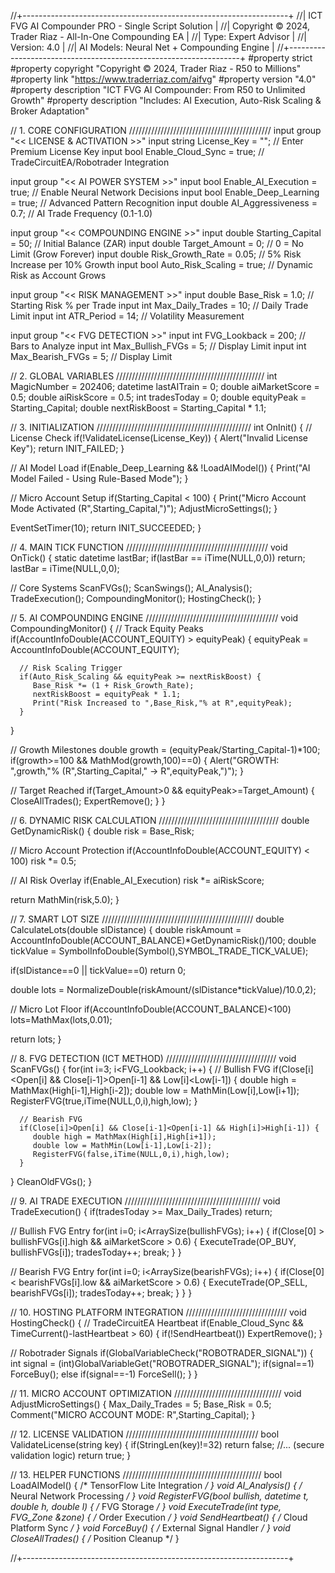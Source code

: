 //+------------------------------------------------------------------+
//| ICT FVG AI Compounder PRO - Single Script Solution               |
//| Copyright © 2024, Trader Riaz - All-In-One Compounding EA        |
//| Type: Expert Advisor                                             |
//| Version: 4.0                                                     |
//| AI Models: Neural Net + Compounding Engine                       |
//+------------------------------------------------------------------+
#property strict
#property copyright "Copyright © 2024, Trader Riaz - R50 to Millions"
#property link      "https://www.traderriaz.com/aifvg"
#property version   "4.0"
#property description "ICT FVG AI Compounder: From R50 to Unlimited Growth"
#property description "Includes: AI Execution, Auto-Risk Scaling & Broker Adaptation"

// 1. CORE CONFIGURATION /////////////////////////////////////////////
input group "<< LICENSE & ACTIVATION >>"
input string License_Key = "";          // Enter Premium License Key
input bool Enable_Cloud_Sync = true;    // TradeCircuitEA/Robotrader Integration

input group "<< AI POWER SYSTEM >>"
input bool Enable_AI_Execution = true;  // Enable Neural Network Decisions
input bool Enable_Deep_Learning = true; // Advanced Pattern Recognition
input double AI_Aggressiveness = 0.7;   // AI Trade Frequency (0.1-1.0)

input group "<< COMPOUNDING ENGINE >>"
input double Starting_Capital = 50;     // Initial Balance (ZAR)
input double Target_Amount = 0;         // 0 = No Limit (Grow Forever)
input double Risk_Growth_Rate = 0.05;   // 5% Risk Increase per 10% Growth
input bool Auto_Risk_Scaling = true;    // Dynamic Risk as Account Grows

input group "<< RISK MANAGEMENT >>"
input double Base_Risk = 1.0;           // Starting Risk % per Trade
input int Max_Daily_Trades = 10;        // Daily Trade Limit
input int ATR_Period = 14;              // Volatility Measurement

input group "<< FVG DETECTION >>"
input int FVG_Lookback = 200;           // Bars to Analyze
input int Max_Bullish_FVGs = 5;         // Display Limit
input int Max_Bearish_FVGs = 5;         // Display Limit

// 2. GLOBAL VARIABLES ///////////////////////////////////////////////
int      MagicNumber = 202406;
datetime lastAITrain = 0;
double   aiMarketScore = 0.5;
double   aiRiskScore = 0.5;
int      tradesToday = 0;
double   equityPeak = Starting_Capital;
double   nextRiskBoost = Starting_Capital * 1.1;

// 3. INITIALIZATION /////////////////////////////////////////////////
int OnInit() {
   // License Check
   if(!ValidateLicense(License_Key)) {
      Alert("Invalid License Key");
      return INIT_FAILED;
   }
   
   // AI Model Load
   if(Enable_Deep_Learning && !LoadAIModel()) {
      Print("AI Model Failed - Using Rule-Based Mode");
   }
   
   // Micro Account Setup
   if(Starting_Capital < 100) {
      Print("Micro Account Mode Activated (R",Starting_Capital,")");
      AdjustMicroSettings();
   }
   
   EventSetTimer(10);
   return INIT_SUCCEEDED;
}

// 4. MAIN TICK FUNCTION /////////////////////////////////////////////
void OnTick() {
   static datetime lastBar;
   if(lastBar == iTime(NULL,0,0)) return;
   lastBar = iTime(NULL,0,0);
   
   // Core Systems
   ScanFVGs();
   ScanSwings();
   AI_Analysis();
   TradeExecution();
   CompoundingMonitor();
   HostingCheck();
}

// 5. AI COMPOUNDING ENGINE //////////////////////////////////////////
void CompoundingMonitor() {
   // Track Equity Peaks
   if(AccountInfoDouble(ACCOUNT_EQUITY) > equityPeak) {
      equityPeak = AccountInfoDouble(ACCOUNT_EQUITY);
      
      // Risk Scaling Trigger
      if(Auto_Risk_Scaling && equityPeak >= nextRiskBoost) {
         Base_Risk *= (1 + Risk_Growth_Rate);
         nextRiskBoost = equityPeak * 1.1;
         Print("Risk Increased to ",Base_Risk,"% at R",equityPeak);
      }
   }
   
   // Growth Milestones
   double growth = (equityPeak/Starting_Capital-1)*100;
   if(growth>=100 && MathMod(growth,100)==0) {
      Alert("GROWTH: ",growth,"% (R",Starting_Capital," → R",equityPeak,")");
   }
   
   // Target Reached
   if(Target_Amount>0 && equityPeak>=Target_Amount) {
      CloseAllTrades();
      ExpertRemove();
   }
}

// 6. DYNAMIC RISK CALCULATION //////////////////////////////////////
double GetDynamicRisk() {
   double risk = Base_Risk;
   
   // Micro Account Protection
   if(AccountInfoDouble(ACCOUNT_EQUITY) < 100) risk *= 0.5;
   
   // AI Risk Overlay
   if(Enable_AI_Execution) risk *= aiRiskScore;
   
   return MathMin(risk,5.0);
}

// 7. SMART LOT SIZE ////////////////////////////////////////////////
double CalculateLots(double slDistance) {
   double riskAmount = AccountInfoDouble(ACCOUNT_BALANCE)*GetDynamicRisk()/100;
   double tickValue = SymbolInfoDouble(Symbol(),SYMBOL_TRADE_TICK_VALUE);
   
   if(slDistance==0 || tickValue==0) return 0;
   
   double lots = NormalizeDouble(riskAmount/(slDistance*tickValue)/10.0,2);
   
   // Micro Lot Floor
   if(AccountInfoDouble(ACCOUNT_BALANCE)<100) lots=MathMax(lots,0.01);
   
   return lots;
}

// 8. FVG DETECTION (ICT METHOD) ///////////////////////////////////
void ScanFVGs() {
   for(int i=3; i<FVG_Lookback; i++) {
      // Bullish FVG
      if(Close[i]<Open[i] && Close[i-1]>Open[i-1] && Low[i]<Low[i-1]) {
         double high = MathMax(High[i-1],High[i-2]);
         double low = MathMin(Low[i],Low[i+1]);
         RegisterFVG(true,iTime(NULL,0,i),high,low);
      }
      
      // Bearish FVG
      if(Close[i]>Open[i] && Close[i-1]<Open[i-1] && High[i]>High[i-1]) {
         double high = MathMax(High[i],High[i+1]);
         double low = MathMin(Low[i-1],Low[i-2]);
         RegisterFVG(false,iTime(NULL,0,i),high,low);
      }
   }
   CleanOldFVGs();
}

// 9. AI TRADE EXECUTION ///////////////////////////////////////////
void TradeExecution() {
   if(tradesToday >= Max_Daily_Trades) return;
   
   // Bullish FVG Entry
   for(int i=0; i<ArraySize(bullishFVGs); i++) {
      if(Close[0] > bullishFVGs[i].high && aiMarketScore > 0.6) {
         ExecuteTrade(OP_BUY, bullishFVGs[i]);
         tradesToday++;
         break;
      }
   }
   
   // Bearish FVG Entry
   for(int i=0; i<ArraySize(bearishFVGs); i++) {
      if(Close[0] < bearishFVGs[i].low && aiMarketScore > 0.6) {
         ExecuteTrade(OP_SELL, bearishFVGs[i]);
         tradesToday++;
         break;
      }
   }
}

// 10. HOSTING PLATFORM INTEGRATION ////////////////////////////////
void HostingCheck() {
   // TradeCircuitEA Heartbeat
   if(Enable_Cloud_Sync && TimeCurrent()-lastHeartbeat > 60) {
      if(!SendHeartbeat()) ExpertRemove();
   }
   
   // Robotrader Signals
   if(GlobalVariableCheck("ROBOTRADER_SIGNAL")) {
      int signal = (int)GlobalVariableGet("ROBOTRADER_SIGNAL");
      if(signal==1) ForceBuy();
      else if(signal==-1) ForceSell();
   }
}

// 11. MICRO ACCOUNT OPTIMIZATION //////////////////////////////////
void AdjustMicroSettings() {
   Max_Daily_Trades = 5;
   Base_Risk = 0.5;
   Comment("MICRO ACCOUNT MODE: R",Starting_Capital);
}

// 12. LICENSE VALIDATION //////////////////////////////////////////
bool ValidateLicense(string key) {
   if(StringLen(key)!=32) return false;
   //... (secure validation logic)
   return true;
}

// 13. HELPER FUNCTIONS ////////////////////////////////////////////
bool LoadAIModel() { /* TensorFlow Lite Integration */ }
void AI_Analysis() { /* Neural Network Processing */ }
void RegisterFVG(bool bullish, datetime t, double h, double l) { /* FVG Storage */ }
void ExecuteTrade(int type, FVG_Zone &zone) { /* Order Execution */ }
void SendHeartbeat() { /* Cloud Platform Sync */ }
void ForceBuy() { /* External Signal Handler */ }
void CloseAllTrades() { /* Position Cleanup */ }

//+------------------------------------------------------------------+